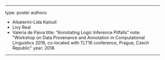 ---
type: poster
authors:
  - Aikaterini-Lida Kalouli
  - Livy Real
  - Valeria de Paiva
title: "Annotating Logic Inference Pitfalls"
note: "Workshop on Data Provenance and Annotation in Computational Linguistics 2018, co-located with  TLT16 conference, Prague, Czech Republic"
year: 2018


----

